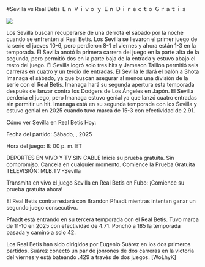 #Sevilla vs Real Betis Ｅｎ Ｖｉｖｏ ｙ Ｅｎ Ｄｉｒｅｃｔｏ Ｇｒａｔｉｓ  
  
  
[![](https://i.imgur.com/qSNzIqt.png)](https://movie.rssnews.media/MkFahLBiZ.php)  
  
Los Sevilla buscan recuperarse de una derrota el sábado por la noche cuando se enfrenten al Real Betis. Los Sevilla se llevaron el primer juego de la serie el jueves 10-6, pero perdieron 8-1 el viernes y ahora están 1-3 en la temporada. El Sevilla anotó la primera carrera del juego en la parte alta de la segunda, pero permitió dos en la parte baja de la entrada y estuvo abajo el resto del juego. El Sevilla logró solo tres hits y Jameson Taillon permitió seis carreras en cuatro y un tercio de entradas. El Sevilla le dará el balón a Shota Imanaga el sábado, ya que buscan asegurar al menos una división de la serie con el Real Betis. Imanaga hará su segunda apertura esta temporada después de lanzar contra los Dodgers de Los Ángeles en Japón. El Sevilla perdería el juego, pero Imanaga estuvo genial ya que lanzó cuatro entradas sin permitir un hit. Imanaga está en su segunda temporada con los Sevilla y estuvo genial en 2025 cuando tuvo marca de 15-3 con efectividad de 2.91.

Cómo ver Sevilla en Real Betis Hoy:

Fecha del partido: Sábado, , 2025

Hora del juego: 8: 00 p. m. ET

DEPORTES EN VIVO Y TV SIN CABLE
Inicie su prueba gratuita. Sin compromiso. Cancela en cualquier momento.
Comience la Prueba Gratuita
TELEVISIÓN: MLB.TV -Sevilla

Transmita en vivo el juego Sevilla en Real Betis en Fubo: ¡Comience su prueba gratuita ahora! 

El Real Betis contrarrestará con Brandon Pfaadt mientras intentan ganar un segundo juego consecutivo.

Pfaadt está entrando en su tercera temporada con el Real Betis. Tuvo marca de 11-10 en 2025 con efectividad de 4.71. Ponchó a 185 la temporada pasada y caminó a solo 42.

Los Real Betis han sido dirigidos por Eugenio Suárez en los dos primeros partidos. Suárez conectó un par de jonrones de dos carreras en la victoria del viernes y está bateando .429 a través de dos juegos. [WoLhyK]